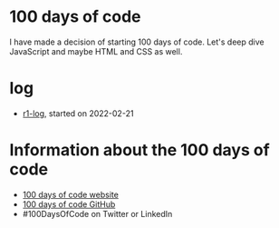 # 100 days of code

I have made a decision of starting 100 days of code. Let's deep dive JavaScript and maybe HTML and CSS as well. 


# log
- [r1-log](r1-log.md), started on 2022-02-21

# Information about the 100 days of code
- [100 days of code website](https://www.100daysofcode.com/)
- [100 days of code GitHub](https://github.com/kallaway/100-days-of-code)
- #100DaysOfCode on Twitter or LinkedIn
